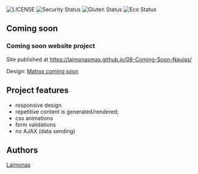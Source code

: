 ![LICENSE](https://img.shields.io/badge/license-MIT-blue.svg?style=flat-square)
![Security Status](https://img.shields.io/security-headers?label=Security&url=https%3A%2F%2Fgithub.com&style=flat-square)
![Gluten Status](https://img.shields.io/badge/Gluten-Free-green.svg)
![Eco Status](https://img.shields.io/badge/ECO-Friendly-green.svg)


## Coming soon
### Coming soon website project

Site published at https://laimonasmas.github.io/08-Coming-Soon-Naujas/

Design: [Matrox coming soon](https://cdn.discordapp.com/attachments/648536139677958156/651479019476221953/coming-soon-wide.png)

## Project features
- responsive design
- repetitive content is generated/rendered;
- css animations
- form validations
- no AJAX (data sending)

## Authors
[Laimonas](https://github.com/LaimonasMas/)